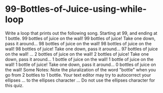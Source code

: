 # 99-Bottles-of-Juice-using-while-loop
Write a loop that prints out the following song. Starting at 99, and ending at 1 bottle.  99 bottles of juice on the wall! 99 bottles of juice! Take one down, pass it around... 98 bottles of juice on the wall! 98 bottles of juice on the wall! 98 bottles of juice! Take one down, pass it around... 97 bottles of juice on the wall! ... 2 bottles of juice on the wall! 2 bottles of juice! Take one down, pass it around... 1 bottle of juice on the wall! 1 bottle of juice on the wall! 1 bottle of juice! Take one down, pass it around... 0 bottles of juice on the wall! Some Notes:  Note the pluralization of the word "bottle" when you go from 2 bottles to 1 bottle. Your text editor may try to autocorrect your ellipses ... to the ellipses character … Do not use the ellipses character for this quiz.
